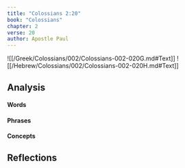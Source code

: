 ```yaml
---
title: "Colossians 2:20"
book: "Colossians"
chapter: 2
verse: 20
author: Apostle Paul
---
```

![[/Greek/Colossians/002/Colossians-002-020G.md#Text]]
![[/Hebrew/Colossians/002/Colossians-002-020H.md#Text]]

## Analysis

#### Words

#### Phrases

#### Concepts

## Reflections
